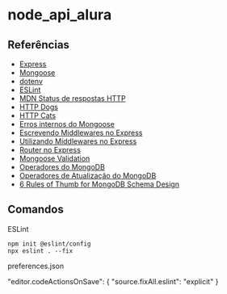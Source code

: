 # node_api_alura

## Referências

* [Express](https://expressjs.com/pt-br/)
* [Mongoose](https://mongoosejs.com/)
* [dotenv](https://npmjs.com/package/dotenv)
* [ESLint](https://eslint.org/docs/latest/integrate/nodejs-api)
* [MDN Status de respostas HTTP](https://developer.mozilla.org/pt-BR/docs/Web/HTTP/Status)
* [HTTP Dogs](https://httpstatusdogs.com/)
* [HTTP Cats](https://http.cat/)
* [Erros internos do Mongoose](https://mongoosejs.com/docs/api/error.html)
* [Escrevendo Middlewares no Express](https://expressjs.com/en/guide/writing-middleware.html)
* [Utilizando Middlewares no Express](https://expressjs.com/en/guide/using-middleware.html)
* [Router no Express](https://expressjs.com/en/api.html#router)
* [Mongoose Validation](https://mongoosejs.com/docs/validation.html)
* [Operadores do MongoDB](https://www.mongodb.com/pt-br/docs/manual/reference/operator/query/)
* [Operadores de Atualização do MongoDB](https://www.mongodb.com/pt-br/docs/manual/reference/operator/update/)
* [6 Rules of Thumb for MongoDB Schema Design](https://www.mongodb.com/blog/post/6-rules-of-thumb-for-mongodb-schema-design)


## Comandos

ESLint

    npm init @eslint/config
    npx eslint . --fix

preferences.json

"editor.codeActionsOnSave": {
        "source.fixAll.eslint": "explicit"
    }
